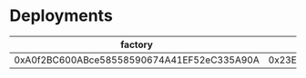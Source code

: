 # Deployments

| factory                                    | account implementation                     | fee manager                                |
| ------------------------------------------ | ------------------------------------------ | ------------------------------------------ |
| 0xA0f2BC600ABce58558590674A41EF52eC335A90A | 0x23E4f1cD1F842effCd260daCcD6fFf7a24E0f7c6 | 0xd3bfe05a94e8ffe5f087aaa7b9665d484deb2ced |
